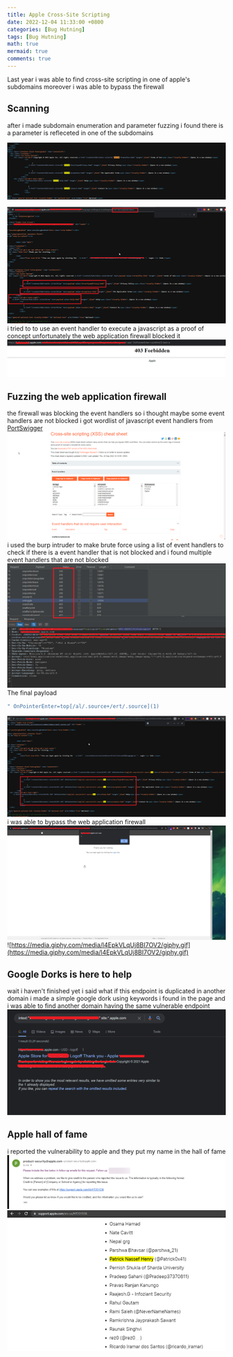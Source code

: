 ```yaml
---
title: Apple Cross-Site Scripting
date: 2022-12-04 11:33:00 +0800
categories: [Bug Hutning]
tags: [Bug Hutning]
math: true
mermaid: true
comments: true
---
```

<script src="https://fastly.jsdelivr.net/npm/lazysizes@5.3.2/lazysizes.min.js" defer></script>

Last year i was able to find cross-site scripting in one of apple's subdomains moreover i was able to bypass the firewall

## Scanning

after i made subdomain enumeration and parameter fuzzing i found there is a parameter is refleceted in one of the subdomains

![Reflected-Parameter](/images/reflection.png)

![Reflected-Parameter](/images/chrome_6EGCRMWxBi.png)
i tried to to use an event handler to execute a javascript as a proof of concept unfortunately the web application firewall blocked it
![Blocked](/images/chrome_s5ryEJ6hXi.png)

## Fuzzing the web application firewall

the firewall was blocking the event handlers so i thought maybe some event handlers are not blocked i got wordlist of javascript event handlers from <a href="https://portswigger.net/web-security/cross-site-scripting/cheat-sheet">PortSwigger</a>
![Wordlist](/images/wordlist.png)
i used the burp intruder to make brute force using a list of event handlers to check if there is a event handler that is not blocked and i found multiple event handlers that are not blocked
![BurpIntruder](/images/intruder.png)
The final payload

```javascript
" OnPointerEnter=top[/al/.source+/ert/.source](1)
```

![Final-Payload](/images/chrome_TenRXrR9Xy.png)
i was able to bypass the web application firewall
![xss](/images/xss.png)
![https://media.giphy.com/media/l4EpkVLqUj8BI7OV2/giphy.gif](https://media.giphy.com/media/l4EpkVLqUj8BI7OV2/giphy.gif)

## Google Dorks is here to help

wait i haven't finished yet i said what if this endpoint is duplicated in another domain i made a simple google dork using keywords i found in the page and i was able to find another domain having the same vulnerable endpoint
![second](/images/second.png)

## Apple hall of fame

i reported the vulnerability to apple and they put my name in the hall of fame
![apple_response.png](/images/apple_response.png)
![HallofFame](/images/HOF.png)
